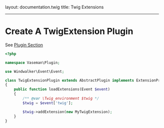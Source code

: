 layout: documentation.twig
title: Twig Extensions

---

# Create A TwigExtension Plugin

See [Plugin Section](plugins.html)

``` php
<?php

namespace Vaseman\Plugin;

use Windwalker\Event\Event;

class TwigExtensionPlugin extends AbstractPlugin implements ExtensionProviderInterface
{
	public function loadExtensions(Event $event)
	{
		/** @var \Twig_environment $twig */
		$twig = $event['twig'];

		$twig->addExtension(new MyTwigExtension);
	}
}
```


